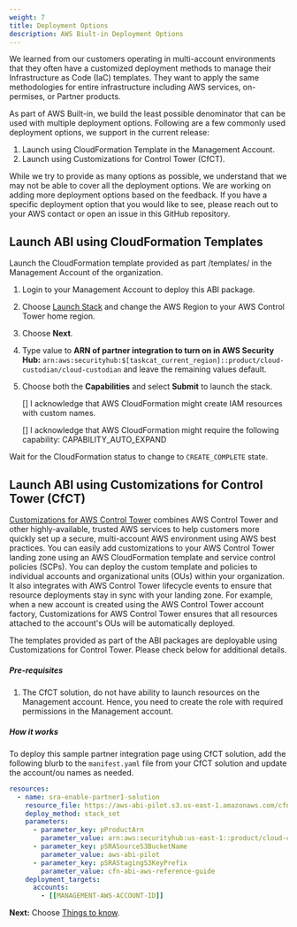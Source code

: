```yaml
---
weight: 7
title: Deployment Options
description: AWS Biult-in Deployment Options
---
```


We learned from our customers operating in multi-account environments that they often have a customized deployment methods to manage their Infrastructure as Code (IaC) templates. They want to apply the same methodologies for entire infrastructure including  AWS services, on-permises, or Partner products. 

As part of AWS Built-in, we build the least possible denominator that can be used with multiple deployment options. Following are a few commonly used deployment options, we support in the current release:

1. Launch using CloudFormation Template in the Management Account.
2. Launch using Customizations for Control Tower (CfCT).

While we try to provide as many options as possible, we understand that we may not be able to cover all the deployment options. We are working on adding more deployment options based on the feedback. If you have a specific deployment option that you would like to see, please reach out to your AWS contact or open an issue in this GitHub repository.


## Launch ABI using CloudFormation Templates

Launch the CloudFormation template provided as part <project-root>/templates/ in the Management Account of the organization.

1. Login to your Management Account to deploy this ABI package.
2. Choose [Launch Stack](https://console.aws.amazon.com/cloudformation/home?region=us-east-1#/stacks/create/new?stackName=launch-abi-sample-partner-integration&templateURL=https://aws-abi-pilot.s3.us-east-1.amazonaws.com/cfn-abi-aws-reference-guide/templates/abi-enable-partner1-securityhub-integration.yaml) and change the AWS Region to your AWS Control Tower home region.
3. Choose **Next**.
4. Type value to **ARN of partner integration to turn on in AWS Security Hub:** `arn:aws:securityhub:$[taskcat_current_region]::product/cloud-custodian/cloud-custodian` and leave the remaining values default.
5. Choose both the **Capabilities** and select **Submit** to launch the stack.

    [] I acknowledge that AWS CloudFormation might create IAM resources with custom names.

    [] I acknowledge that AWS CloudFormation might require the following capability: CAPABILITY_AUTO_EXPAND    

Wait for the CloudFormation status to change to `CREATE_COMPLETE` state.

## Launch ABI using Customizations for Control Tower (CfCT)

[Customizations for AWS Control Tower](https://aws.amazon.com/solutions/implementations/customizations-for-aws-control-tower/) combines AWS Control Tower and other highly-available, trusted AWS services to help customers more quickly set up a secure, multi-account AWS environment using AWS best practices. You can easily add customizations to your AWS Control Tower landing zone using an AWS CloudFormation template and service control policies (SCPs). You can deploy the custom template and policies to individual accounts and organizational units (OUs) within your organization. It also integrates with AWS Control Tower lifecycle events to ensure that resource deployments stay in sync with your landing zone. For example, when a new account is created using the AWS Control Tower account factory, Customizations for AWS Control Tower ensures that all resources attached to the account's OUs will be automatically deployed.

The templates provided as part of the ABI packages are deployable using Customizations for Control Tower. Please check below for additional details.

##### Pre-requisites

1. The CfCT solution, do not have ability to launch resources on the Management account. Hence, you need to create the role with required permissions in the Management account.

##### How it works

To deploy this sample partner integration page using CfCT solution, add the following blurb to the `manifest.yaml` file from your CfCT solution and update the account/ou names as needed.

```yaml
resources:
  - name: sra-enable-partner1-solution
    resource_file: https://aws-abi-pilot.s3.us-east-1.amazonaws.com/cfn-abi-aws-reference-guide/templates/abi-enable-partner1-securityhub-integration.yaml
    deploy_method: stack_set
    parameters:
      - parameter_key: pProductArn
        parameter_value: arn:aws:securityhub:us-east-1::product/cloud-custodian/cloud-custodian
      - parameter_key: pSRASourceS3BucketName
        parameter_value: aws-abi-pilot
      - parameter_key: pSRAStagingS3KeyPrefix
        parameter_value: cfn-abi-aws-reference-guide
    deployment_targets:
      accounts:
        - [[MANAGEMENT-AWS-ACCOUNT-ID]]
```

**Next:** Choose [Things to know](/things-to-know/index.html).